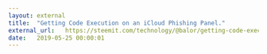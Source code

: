 ```yaml
---
layout: external
title:  "Getting Code Execution on an iCloud Phishing Panel."
external_url:   https://steemit.com/technology/@balor/getting-code-execution-on-an-icloud-phishing-panel
date:   2019-05-25 00:00:01
---
```


